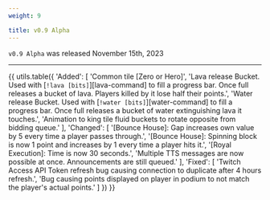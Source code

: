 ```yaml
---
weight: 9

title: v0.9 Alpha
---
```


`v0.9 Alpha` was released November 15th, 2023

----

{{ utils.table({
    'Added': [
        'Common tile [Zero or Hero]',
        'Lava release Bucket. Used with [`!lava [bits]`][lava-command] to fill a progress bar. Once full releases a bucket of lava. Players killed by it lose half their points.',
        'Water release Bucket. Used with [`!water [bits]`][water-command] to fill a progress bar. Once full releases a bucket of water extinguishing lava it touches.',
        'Animation to king tile fluid buckets to rotate opposite from bidding queue.'
    ],
    'Changed': [
        '[Bounce House]: Gap increases own value by 5 every time a player passes through.',
        '[Bounce House]: Spinning block is now 1 point and increases by 1 every time a player hits it.',
        '[Royal Execution]: Time is now 30 seconds.',
        'Multiple TTS messages are now possible at once. Announcements are still queued.'
    ],
    'Fixed': [
        'Twitch Access API Token refresh bug causing connection to duplicate after 4 hours refresh.',
        'Bug causing points displayed on player in podium to not match the player\'s actual points.'
    ]
}) }}